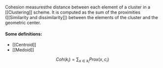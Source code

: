 Cohesion measuresthe distance between each element of a cluster in a [[Clustering]] scheme.
It is computed as the sum of the proximities ([[Similarity and dissimilarity]]) between the elements of the cluster and the geometric center.

#### Some definitions:
- [[Centroid]]
- [[Medoid]]

$$
Coh(k_i) = \sum_{x \in k_i} Prox(x,c_i)
$$
